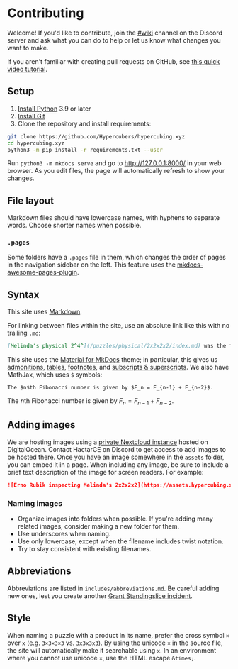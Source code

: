 # Contributing

Welcome! If you'd like to contribute, join the [#wiki](https://discord.com/channels/852389089268858922/1020129101614420081) channel on the Discord server and ask what you can do to help or let us know what changes you want to make.

If you aren't familiar with creating pull requests on GitHub, see [this quick video tutorial](https://www.youtube.com/watch?v=jRLGobWwA3Y).

## Setup

1. [Install Python](https://www.python.org/downloads/) 3.9 or later
2. [Install Git](https://github.com/git-guides/install-git)
3. Clone the repository and install requirements:

```sh
git clone https://github.com/Hypercubers/hypercubing.xyz
cd hypercubing.xyz
python3 -m pip install -r requirements.txt --user
```

Run `python3 -m mkdocs serve` and go to <http://127.0.0.1:8000/> in your web browser. As you edit files, the page will automatically refresh to show your changes.

## File layout

Markdown files should have lowercase names, with hyphens to separate words. Choose shorter names when possible.

### `.pages`

Some folders have a `.pages` file in them, which changes the order of pages in the navigation sidebar on the left. This feature uses the [mkdocs-awesome-pages-plugin](https://github.com/lukasgeiter/mkdocs-awesome-pages-plugin).

## Syntax

This site uses [Markdown](https://www.markdownguide.org/basic-syntax/).

For linking between files within the site, use an absolute link like this with no trailing `.md`:

```md
[Melinda's physical 2^4^](/puzzles/physical/2x2x2x2/index.md) was the first 4D puzzle to have a 3D physical design.
```

This site uses the [Material for MkDocs](https://squidfunk.github.io/mkdocs-material/) theme; in particular, this gives us [admonitions](https://squidfunk.github.io/mkdocs-material/reference/admonitions/), [tables](https://squidfunk.github.io/mkdocs-material/reference/data-tables/), [footnotes](https://squidfunk.github.io/mkdocs-material/reference/footnotes/), and [subscripts & superscripts](https://squidfunk.github.io/mkdocs-material/reference/formatting/#sub-and-superscripts). We also have MathJax, which uses `$` symbols:

```
The $n$th Fibonacci number is given by $F_n = F_{n-1} + F_{n-2}$.
```

The $n$th Fibonacci number is given by $F_n = F_{n-1} + F_{n-2}$.

## Adding images

We are hosting images using a [private Nextcloud instance](https://cloud.hypercubing.xyz/) hosted on DigitalOcean. Contact HactarCE on Discord to get access to add images to be hosted there. Once you have an image somewhere in the `assets` folder, you can embed it in a page. When including any image, be sure to include a brief text description of the image for screen readers. For example:

```md
![Erno Rubik inspecting Melinda's 2x2x2x2](https://assets.hypercubing.xyz/img/phys/melinda_2x2x2x2_erno_inspects.jpg)
```

### Naming images

- Organize images into folders when possible. If you're adding many related images, consider making a new folder for them.
- Use underscores when naming.
- Use only lowercase, except when the filename includes twist notation.
- Try to stay consistent with existing filenames.

## Abbreviations

Abbreviations are listed in `includes/abbreviations.md`. Be careful adding new ones, lest you create another [Grant Standingslice incident](/jokes.md#grant-standingslice).

## Style

When naming a puzzle with a product in its name, prefer the cross symbol `×` over `x` (e.g. `3×3×3×3` vs. `3x3x3x3`). By using the unicode `×` in the source file, the site will automatically make it searchable using `x`. In an environment where you cannot use unicode `×`, use the HTML escape `&times;`.
